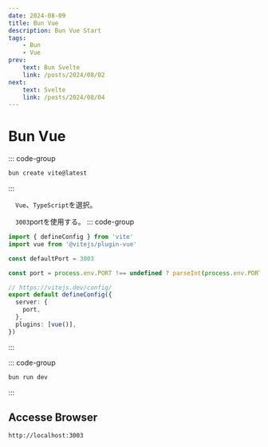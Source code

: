 ```yaml
---
date: 2024-08-09
title: Bun Vue
description: Bun Vue Start
tags: 
    - Bun
    - Vue
prev:
    text: Bun Svelte
    link: /posts/2024/08/02
next:
    text: Svelte
    link: /posts/2024/08/04
---
```


# Bun Vue

::: code-group
```sh [bun]
bun create vite@latest
```
:::

&emsp;`Vue`、`TypeScript`を選択。

&emsp;`3003`portを使用する。
::: code-group
```ts [vite.config.ts]
import { defineConfig } from 'vite'
import vue from '@vitejs/plugin-vue'

const defaultPort = 3003

const port = process.env.PORT !== undefined ? parseInt(process.env.PORT) : defaultPort

// https://vitejs.dev/config/
export default defineConfig({
  server: {
    port,
  },
  plugins: [vue()],
})
```
:::

::: code-group
```sh [bun]
bun run dev
```
:::

## Accesse Browser
```
http://localhost:3003
```

